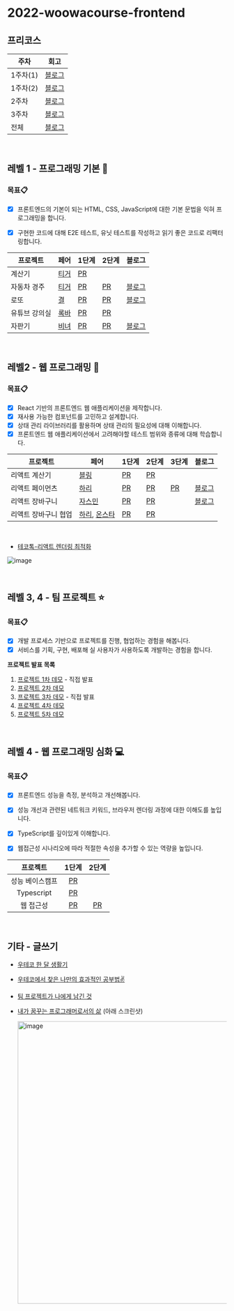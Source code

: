 # 2022-woowacourse-frontend


## 프리코스

| 주차 | 회고 |
|------------|---|
| 1주차(1) | [블로그](https://al-bur.github.io/%EC%9A%B0%EC%95%84%ED%95%9C%ED%85%8C%ED%81%AC%EC%BD%94%EC%8A%A4/[%EC%9A%B0%ED%85%8C%EC%BD%94-%ED%94%84%EB%A6%AC%EC%BD%94%EC%8A%A4]1%EC%A3%BC%EC%B0%A8-%ED%9A%8C%EA%B3%A0(1)/)   |
| 1주차(2) | [블로그](https://al-bur.github.io/%EC%9A%B0%EC%95%84%ED%95%9C%ED%85%8C%ED%81%AC%EC%BD%94%EC%8A%A4/[%EC%9A%B0%ED%85%8C%EC%BD%94-%ED%94%84%EB%A6%AC%EC%BD%94%EC%8A%A4]1%EC%A3%BC%EC%B0%A8-%ED%9A%8C%EA%B3%A0(2)/)   |
| 2주차 | [블로그](https://al-bur.github.io/%EC%9A%B0%EC%95%84%ED%95%9C%ED%85%8C%ED%81%AC%EC%BD%94%EC%8A%A4/[%EC%9A%B0%ED%85%8C%EC%BD%94-%ED%94%84%EB%A6%AC%EC%BD%94%EC%8A%A4]2%EC%A3%BC%EC%B0%A8-%ED%9A%8C%EA%B3%A0/)  |
| 3주차 | [블로그](https://al-bur.github.io/%EC%9A%B0%EC%95%84%ED%95%9C%ED%85%8C%ED%81%AC%EC%BD%94%EC%8A%A4/[%EC%9A%B0%ED%85%8C%EC%BD%94-%ED%94%84%EB%A6%AC%EC%BD%94%EC%8A%A4]3%EC%A3%BC%EC%B0%A8-%ED%9A%8C%EA%B3%A0/)   |
| 전체 | [블로그](https://al-bur.github.io/%EC%9A%B0%EC%95%84%ED%95%9C%ED%85%8C%ED%81%AC%EC%BD%94%EC%8A%A4/[%EC%9A%B0%ED%85%8C%EC%BD%94-%ED%94%84%EB%A6%AC%EC%BD%94%EC%8A%A4]-%ED%94%84%EB%A6%AC%EC%BD%94%EC%8A%A4-%EC%A0%84%EC%B2%B4-%ED%9B%84%EA%B8%B0-(+-%EC%B5%9C%EC%A2%85-%EC%BD%94%EB%94%A9%ED%85%8C%EC%8A%A4%ED%8A%B8-%ED%9B%84%EA%B8%B0)/) |

<br>

## 레벨 1 - 프로그래밍 기본 🎊

### 목표📋
- [x] 프론트엔드의 기본이 되는 HTML, CSS, JavaScript에 대한 기본 문법을 익혀 프로그래밍을 합니다.
- [x] 구현한 코드에 대해 E2E 테스트, 유닛 테스트를 작성하고 읽기 좋은 코드로 리팩터링합니다.


| 프로젝트    | 페어 | 1단계                                                             | 2단계  | 블로그 |
|------------|------|--------------------------------------------------------------------|--------|---|
| 계산기 | [티거](https://github.com/daaaayeah) | [PR](https://github.com/woowacourse/javascript-calculator/pull/50) |        |    |
| 자동차 경주 | [티거](https://github.com/daaaayeah) | [PR](https://github.com/woowacourse/javascript-racingcar/pull/86) | [PR](https://github.com/woowacourse/javascript-racingcar/pull/145)    | [블로그](https://al-bur.github.io/%EC%9A%B0%EC%95%84%ED%95%9C%ED%85%8C%ED%81%AC%EC%BD%94%EC%8A%A4/[%EC%9A%B0%ED%85%8C%EC%BD%94]level1-%EC%9E%90%EB%8F%99%EC%B0%A8-%EA%B2%BD%EC%A3%BC-%EA%B2%8C%EC%9E%84-%EB%AF%B8%EC%85%98-%ED%9A%8C%EA%B3%A0/) |
| 로또 | [결](https://github.com/yunjin-kim) | [PR](https://github.com/woowacourse/javascript-lotto/pull/90) | [PR](https://github.com/woowacourse/javascript-lotto/pull/136) |    [블로그](https://al-bur.github.io/%EC%9A%B0%EC%95%84%ED%95%9C%ED%85%8C%ED%81%AC%EC%BD%94%EC%8A%A4/[%EC%9A%B0%ED%85%8C%EC%BD%94]level1-%EB%A1%9C%EB%98%90-%EB%AF%B8%EC%85%98-%ED%9A%8C%EA%B3%A0/) |
| 유튜브 강의실 | [록바](https://github.com/lokba) | [PR](https://github.com/woowacourse/javascript-youtube-classroom/pull/89) | [PR](https://github.com/woowacourse/javascript-youtube-classroom/pull/124) |    |
| 자판기 | [비녀](https://github.com/KangYunHo1221) | [PR](https://github.com/woowacourse/javascript-vendingmachine/pull/11) | [PR](https://github.com/woowacourse/javascript-vendingmachine/pull/48) |    [블로그](https://al-bur.github.io/%EC%9A%B0%EC%95%84%ED%95%9C%ED%85%8C%ED%81%AC%EC%BD%94%EC%8A%A4/[%EC%9A%B0%ED%85%8C%EC%BD%94]level1-%EC%9E%90%ED%8C%90%EA%B8%B0-%EB%AF%B8%EC%85%98-%ED%9A%8C%EA%B3%A0/) |


<br>
    
## 레벨2 - 웹 프로그래밍 📖

### 목표📋
- [x] React 기반의 프론트엔드 웹 애플리케이션을 제작합니다.
- [x] 재사용 가능한 컴포넌트를 고민하고 설계합니다.
- [x] 상태 관리 라이브러리를 활용하며 상태 관리의 필요성에 대해 이해합니다.
- [x] 프론트엔드 웹 애플리케이션에서 고려해야할 테스트 범위와 종류에 대해 학습합니다.

| 프로젝트    | 페어 | 1단계                                                             | 2단계 | 3단계  | 블로그 |
|------------|------|--------------------------------------------------------------------|--------|---|---|
| 리액트 계산기 | [블링](https://github.com/uk960214) | [PR](https://github.com/woowacourse/react-calculator/pull/27) | [PR](https://github.com/woowacourse/react-calculator/pull/65) |   | |
| 리액트 페이먼츠 | [하리](https://github.com/LAH1203) | [PR](https://github.com/woowacourse/react-payments/pull/73) | [PR](https://github.com/woowacourse/react-payments/pull/143) | [PR](https://github.com/woowacourse/react-payments/pull/160)  | [블로그](https://al-bur.github.io/%EC%9A%B0%EC%95%84%ED%95%9C%ED%85%8C%ED%81%AC%EC%BD%94%EC%8A%A4/[%EC%9A%B0%ED%85%8C%EC%BD%94]level2-%EB%A6%AC%EC%95%A1%ED%8A%B8-%ED%8E%98%EC%9D%B4%EB%A8%BC%EC%B8%A0-%EB%AF%B8%EC%85%98-%ED%9A%8C%EA%B3%A0/) |
| 리액트 장바구니 | [자스민](https://github.com/hwangstar156) | [PR](https://github.com/woowacourse/react-shopping-cart/pull/91) | [PR](https://github.com/woowacourse/react-shopping-cart/pull/115) |   | [블로그](https://al-bur.github.io/%EC%9A%B0%EC%95%84%ED%95%9C%ED%85%8C%ED%81%AC%EC%BD%94%EC%8A%A4/[%EC%9A%B0%ED%85%8C%EC%BD%94]level2-%EB%A6%AC%EC%95%A1%ED%8A%B8-%EC%9E%A5%EB%B0%94%EA%B5%AC%EB%8B%88-%EB%AF%B8%EC%85%98-%ED%9A%8C%EA%B3%A0/) |
| 리액트 장바구니 협업 | [하리](https://github.com/LAH1203), [온스타](https://github.com/cks3066) | [PR](https://github.com/woowacourse/react-shopping-cart-prod/pull/21) | [PR](https://github.com/woowacourse/react-shopping-cart-prod/pull/63) |   | |



<br>

- [테코톡-리액트 렌더링 최적화](https://www.youtube.com/watch?v=1YAWshEGU6g&t=658s)



![image](https://user-images.githubusercontent.com/64825713/183251671-c6507158-9657-43e3-8d7b-a6eedf024803.png)



<br>
    
## 레벨 3, 4 - 팀 프로젝트 ⭐️

### 목표📋

- [x] 개발 프로세스 기반으로 프로젝트를 진행, 협업하는 경험을 해봅니다.
- [x] 서비스를 기획, 구현, 배포해 실 사용자가 사용하도록 개발하는 경험을 합니다.

**프로젝트 발표 목록**

1. [프로젝트 1차 데모](https://youtu.be/R7JO6cLeyhU) - 직접 발표
2. [프로젝트 2차 데모](https://youtu.be/G4uQTNYNanY)
3. [프로젝트 3차 데모](https://youtu.be/RSkr2x3n9B8) - 직접 발표
4. [프로젝트 4차 데모](https://youtu.be/u_INarrFVZ0)
5. [프로젝트 5차 데모](https://youtu.be/2CxEYnspLvg)



<br>


## 레벨 4 - 웹 프로그래밍 심화 💻

### 목표📋

- [x] 프론트엔드 성능을 측정, 분석하고 개선해봅니다.
- [x] 성능 개선과 관련된 네트워크 키워드, 브라우저 렌더링 과정에 대한 이해도를 높입니다.
- [x] TypeScript를 깊이있게 이해합니다.
- [x] 웹접근성 시나리오에 따라 적절한 속성을 추가할 수 있는 역량을 높입니다.


|프로젝트|1단계|2단계|
| :-------------: | :--------------------------------------------------------: | :---: |
| 성능 베이스캠프 | [PR](https://github.com/woowacourse/perf-basecamp/pull/60) |            |
|   Typescript    |   [PR](https://github.com/woowacourse/ts-module/pull/25)    |            |
|    웹 접근성    |   [PR](https://github.com/woowacourse/a11y-airline/pull/50)   | [PR](https://github.com/woowacourse/a11y-airline/pull/92)           |


<br>

## 기타 - 글쓰기

- [우테코 한 달 생활기](https://al-bur.github.io/%EC%9A%B0%EC%95%84%ED%95%9C%ED%85%8C%ED%81%AC%EC%BD%94%EC%8A%A4/[%EC%9A%B0%ED%85%8C%EC%BD%94]%EC%9A%B0%ED%85%8C%EC%BD%94-%ED%95%9C-%EB%8B%AC-%EC%83%9D%ED%99%9C%EA%B8%B0/)
- [우테코에서 찾은 나만의 효과적인 공부법✌](https://al-bur.github.io/%EC%9A%B0%EC%95%84%ED%95%9C%ED%85%8C%ED%81%AC%EC%BD%94%EC%8A%A4/[%EC%9A%B0%ED%85%8C%EC%BD%94]%EC%9A%B0%ED%85%8C%EC%BD%94%EC%97%90%EC%84%9C-%EC%B0%BE%EC%9D%80-%EB%82%98%EB%A7%8C%EC%9D%98-%ED%9A%A8%EA%B3%BC%EC%A0%81%EC%9D%B8-%EA%B3%B5%EB%B6%80%EB%B2%95/)
- [팀 프로젝트가 나에게 남긴 것](https://al-bur.github.io/%EC%9A%B0%EC%95%84%ED%95%9C%ED%85%8C%ED%81%AC%EC%BD%94%EC%8A%A4/[%EC%9A%B0%ED%85%8C%EC%BD%94]%ED%8C%80-%ED%94%84%EB%A1%9C%EC%A0%9D%ED%8A%B8%EA%B0%80-%EB%82%98%EC%97%90%EA%B2%8C-%EB%82%A8%EA%B8%B4-%EA%B2%83/)
- [내가 꿈꾸는 프로그래머로서의 삶](https://techblog.woowahan.com/9433/) (아래 스크린샷)

    <img width="648" alt="image" src="https://user-images.githubusercontent.com/64825713/233896243-4f44d7e8-3576-4ed7-9e0d-6e9198ee6ae2.png">

